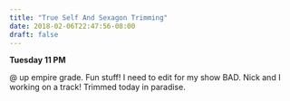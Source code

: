 ```yaml
---
title: "True Self And Sexagon Trimming"
date: 2018-02-06T22:47:56-08:00
draft: false
---
```



**Tuesday 11 PM**

@ up empire grade. Fun stuff! I need to edit for my show BAD. Nick and I working on a track! Trimmed today in paradise.
